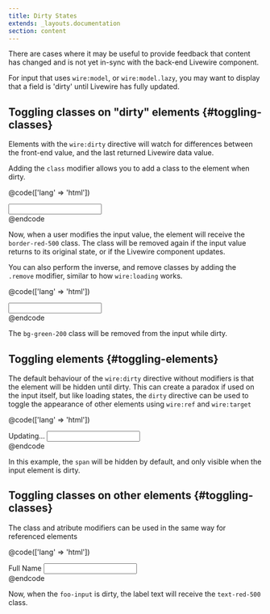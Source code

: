 ```yaml
---
title: Dirty States
extends: _layouts.documentation
section: content
---
```


There are cases where it may be useful to provide feedback that content has changed and is not yet in-sync with the back-end Livewire component.

For input that uses `wire:model`, or `wire:model.lazy`, you may want to display that a field is 'dirty' until Livewire has fully updated.

## Toggling classes on "dirty" elements {#toggling-classes}

Elements with the `wire:dirty` directive will watch for differences between the front-end value, and the last returned Livewire data value.

Adding the `class` modifier allows you to add a class to the element when dirty.

@code(['lang' => 'html'])
<div>
    <input wire:dirty.class="border-red-500" wire:model.lazy="foo">
</div>
@endcode

Now, when a user modifies the input value, the element will receive the `border-red-500` class. The class will be removed again if the input value returns to its original state, or if the Livewire component updates.

You can also perform the inverse, and remove classes by adding the `.remove` modifier, similar to how `wire:loading` works.

@code(['lang' => 'html'])
<div>
    <input wire:dirty.class.remove="bg-green-200" class="bg-green-200" wire:model.lazy="foo">
</div>
@endcode

The `bg-green-200` class will be removed from the input while dirty.

## Toggling elements {#toggling-elements}

The default behaviour of the `wire:dirty` directive without modifiers is that the element will be hidden until dirty. This can create a paradox if used on the input itself, but like loading states, the `dirty` directive can be used to toggle the appearance of other elements using `wire:ref` and `wire:target`

@code(['lang' => 'html'])
<div>
    <span wire:dirty wire:target="foo-input">Updating...</span>
    <input wire:model.lazy="foo" wire:ref="foo-input">
</div>
@endcode

In this example, the `span` will be hidden by default, and only visible when the input element is dirty.

## Toggling classes on other elements {#toggling-classes}

The class and atribute modifiers can be used in the same way for referenced elements

@code(['lang' => 'html'])
<div>
    <label wire:dirty.class="text-red-500" wire:target="foo-input">Full Name</label>
    <input wire:model.lazy="foo" wire:ref="foo-input">
</div>
@endcode

Now, when the `foo-input` is dirty, the label text will receive the `text-red-500` class.
